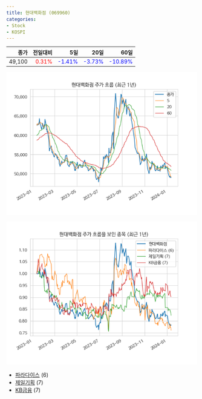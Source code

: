 ```yaml
---
title: 현대백화점 (069960)
categories:
- Stock
- KOSPI
---
```


|종가|전일대비|5일|20일|60일|
|---:|-------:|--:|---:|---:|
|49,100|<span style="color: red">0.31%</span>|<span style="color: blue">-1.41%</span>|<span style="color: blue">-3.73%</span>|<span style="color: blue">-10.89%</span>|


<!-- more -->

![069960](/assets/images/stock/069960.png)

![069960](/assets/images/stock/069960_sim.png)

- [파라다이스](/034230/) (6)
- [제일기획](/030000/) (7)
- [KB금융](/105560/) (7)